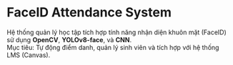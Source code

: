 # FaceID Attendance System

Hệ thống quản lý học tập tích hợp tính năng nhận diện khuôn mặt (FaceID) sử dụng **OpenCV**, **YOLOv8-face**, và **CNN**.  
Mục tiêu: Tự động điểm danh, quản lý sinh viên và tích hợp với hệ thống LMS (Canvas).

